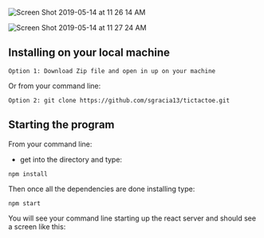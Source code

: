![Screen Shot 2019-05-14 at 11 26 14 AM](https://user-images.githubusercontent.com/47371676/57714901-23f64180-763b-11e9-9849-87e6b9f9ba2b.png)


![Screen Shot 2019-05-14 at 11 27 24 AM](https://user-images.githubusercontent.com/47371676/57714978-4e47ff00-763b-11e9-9949-ca9fbbb432b2.png)

## Installing on your local machine

````
Option 1: Download Zip file and open in up on your machine
````

Or from your command line:
````
Option 2: git clone https://github.com/sgracia13/tictactoe.git
````

## Starting the program

From your command line:
- get into the directory 
and type:

````
npm install
````
Then once all the dependencies are done installing type:

````
npm start
````

You will see your command line starting up the react server and should see a screen like this:



